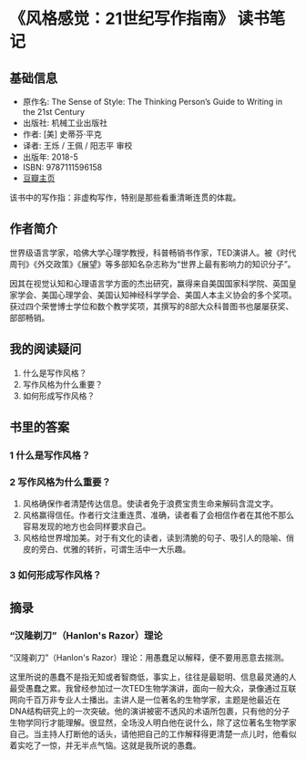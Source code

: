 # 《风格感觉：21世纪写作指南》 读书笔记
## 基础信息
* 原作名: The Sense of Style: The Thinking Person’s Guide to Writing in the 21st Century
* 出版社: 机械工业出版社
* 作者: [美] 史蒂芬·平克
* 译者: 王烁 / 王佩 / 阳志平 审校
* 出版年: 2018-5
* ISBN: 9787111596158
* [豆瓣主页](https://book.douban.com/subject/30186025/)

该书中的写作指：非虚构写作，特别是那些看重清晰连贯的体裁。

## 作者简介
世界级语言学家，哈佛大学心理学教授，科普畅销书作家，TED演讲人。被《时代周刊》《外交政策》《展望》等多部知名杂志称为“世界上最有影响力的知识分子”。

因其在视觉认知和心理语言学方面的杰出研究，赢得来自美国国家科学院、英国皇家学会、美国心理学会、美国认知神经科学学会、美国人本主义协会的多个奖项。获过四个荣誉博士学位和数个教学奖项，其撰写的8部大众科普图书也屡屡获奖、部部畅销。

## 我的阅读疑问
1. 什么是写作风格？
2. 写作风格为什么重要？
3. 如何形成写作风格？

## 书里的答案
### 1 什么是写作风格？

### 2 写作风格为什么重要？
1. 风格确保作者清楚传达信息。使读者免于浪费宝贵生命来解码含混文字。
2. 风格赢得信任。作者行文注重连贯、准确，读者看了会相信作者在其他不那么容易发现的地方也会同样要求自己。
3. 风格给世界增加美。对于有文化的读者，读到清脆的句子、吸引人的隐喻、俏皮的旁白、优雅的转折，可谓生活中一大乐趣。

### 3 如何形成写作风格？


## 摘录
### “汉隆剃刀”（Hanlon's Razor）理论
“汉隆剃刀”（Hanlon's Razor）理论：用愚蠢足以解释，便不要用恶意去揣测。

这里所说的愚蠢不是指无知或者智商低，事实上，往往是最聪明、信息最灵通的人最受愚蠢之累。我曾经参加过一次TED生物学演讲，面向一般大众，录像通过互联网向千百万非专业人士播出。主讲人是一位著名的生物学家，主题是他最近在DNA结构研究上的一次突破。他的演讲被密不透风的术语所包裹，只有他的分子生物学同行才能理解。很显然，全场没人明白他在说什么，除了这位著名生物学家自己。当主持人打断他的话头，请他把自己的工作解释得更清楚一点儿时，他看似着实吃了一惊，并无半点气恼。这就是我所说的愚蠢。

